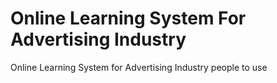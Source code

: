 Online Learning System For Advertising Industry
==========================================

Online Learning System for Advertising Industry people to use
